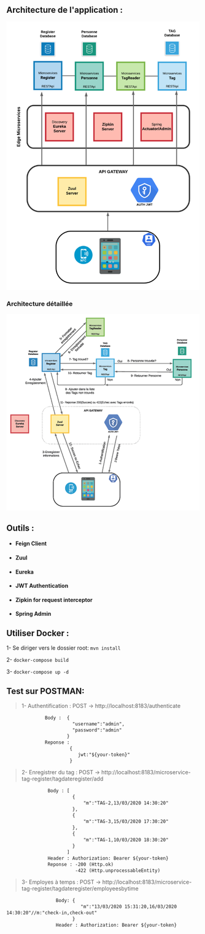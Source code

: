 ## Architecture de l'application : 

  ![Architecture](https://github.com/alilou1998/NFC_Architecture_Microservices/blob/master/NFC%20Microservices.png)
### Architecture détaillée
  ![Architecture détaillée](https://github.com/alilou1998/NFC_Architecture_Microservices/blob/master/NFC%20Microservices-Architecture%20detaillee.png)

## Outils :

- #### Feign Client
- #### Zuul 
- #### Eureka
- #### JWT Authentication
- #### Zipkin for request interceptor
- #### Spring Admin

## Utiliser Docker : 
  
  1- Se diriger vers le dossier root: `mvn install`

  2- `docker-compose build`

  3- `docker-compose up -d`

## Test sur POSTMAN: 

  > 1- Authentification : POST -> http://localhost:8183/authenticate

                  Body :  {
                            "username":"admin",
                            "password":"admin"
                          }
                  Reponse :
                           {
                              jwt:"${your-token}"
                           }

  > 2- Enregistrer du tag : POST -> http://localhost:8183/microservice-tag-register/tagdateregister/add

                   Body : [
                            {
                                "m":"TAG-2,13/03/2020 14:30:20"
                            },
                            {
                                "m":"TAG-3,15/03/2020 17:30:20"
                            },
                            {
                                "m":"TAG-1,10/03/2020 18:30:20"
                            }
                          ]
                   Header : Authorization: Bearer ${your-token} 
                   Reponse : -200 (Http.ok)
                             -422 (Http.unprocessableEntity)

  > 3- Employes à temps : POST -> http://localhost:8183/microservice-tag-register/tagdateregister/employeesbytime 

                      Body: {
                               "m":"13/03/2020 15:31:20,16/03/2020 14:30:20"//m:"check-in,check-out"
                            }
                      Header : Authorization: Bearer ${your-token} 


  
                        
                        
                        
